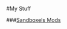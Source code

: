 #My Stuff

###[Sandboxels Mods](https://ikrdev.github.io/ikerdv.github.io/SandboxelsMods "Sandboxels Mods")
